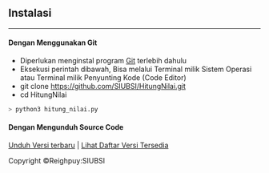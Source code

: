 ## Instalasi
***

#### Dengan Menggunakan Git

- Diperlukan menginstal program [Git](https://git-scm.com/downloads) terlebih dahulu
- Eksekusi perintah dibawah, Bisa melalui Terminal milik Sistem Operasi atau Terminal milik Penyunting Kode (Code Editor)
- git clone https://github.com/SIUBSI/HitungNilai.git
- cd HitungNilai
```py
> python3 hitung_nilai.py
```

#### Dengan Mengunduh Source Code

[Unduh Versi terbaru](https://github.com/SIUBSI/HitungNilai/releases/tag/v1.0.0) | [Lihat Daftar Versi Tersedia](https://github.com/SIUBSI/HitungNilai/releases/)

Copyright &copy;Reighpuy:SIUBSI